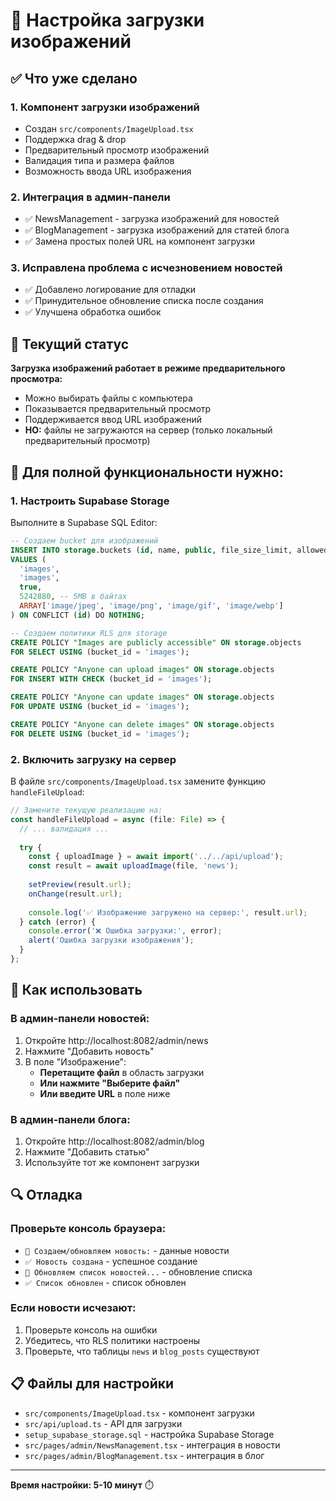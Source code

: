 # 📸 Настройка загрузки изображений

## ✅ Что уже сделано

### 1. **Компонент загрузки изображений**
- Создан `src/components/ImageUpload.tsx`
- Поддержка drag & drop
- Предварительный просмотр изображений
- Валидация типа и размера файлов
- Возможность ввода URL изображения

### 2. **Интеграция в админ-панели**
- ✅ NewsManagement - загрузка изображений для новостей
- ✅ BlogManagement - загрузка изображений для статей блога
- ✅ Замена простых полей URL на компонент загрузки

### 3. **Исправлена проблема с исчезновением новостей**
- ✅ Добавлено логирование для отладки
- ✅ Принудительное обновление списка после создания
- ✅ Улучшена обработка ошибок

## 🔧 Текущий статус

**Загрузка изображений работает в режиме предварительного просмотра:**
- Можно выбирать файлы с компьютера
- Показывается предварительный просмотр
- Поддерживается ввод URL изображений
- **НО:** файлы не загружаются на сервер (только локальный предварительный просмотр)

## 🚀 Для полной функциональности нужно:

### 1. **Настроить Supabase Storage**
Выполните в Supabase SQL Editor:

```sql
-- Создаем bucket для изображений
INSERT INTO storage.buckets (id, name, public, file_size_limit, allowed_mime_types)
VALUES (
  'images',
  'images',
  true,
  5242880, -- 5MB в байтах
  ARRAY['image/jpeg', 'image/png', 'image/gif', 'image/webp']
) ON CONFLICT (id) DO NOTHING;

-- Создаем политики RLS для storage
CREATE POLICY "Images are publicly accessible" ON storage.objects
FOR SELECT USING (bucket_id = 'images');

CREATE POLICY "Anyone can upload images" ON storage.objects
FOR INSERT WITH CHECK (bucket_id = 'images');

CREATE POLICY "Anyone can update images" ON storage.objects
FOR UPDATE USING (bucket_id = 'images');

CREATE POLICY "Anyone can delete images" ON storage.objects
FOR DELETE USING (bucket_id = 'images');
```

### 2. **Включить загрузку на сервер**
В файле `src/components/ImageUpload.tsx` замените функцию `handleFileUpload`:

```typescript
// Замените текущую реализацию на:
const handleFileUpload = async (file: File) => {
  // ... валидация ...
  
  try {
    const { uploadImage } = await import('../../api/upload');
    const result = await uploadImage(file, 'news');
    
    setPreview(result.url);
    onChange(result.url);
    
    console.log('✅ Изображение загружено на сервер:', result.url);
  } catch (error) {
    console.error('❌ Ошибка загрузки:', error);
    alert('Ошибка загрузки изображения');
  }
};
```

## 🎯 Как использовать

### **В админ-панели новостей:**
1. Откройте http://localhost:8082/admin/news
2. Нажмите "Добавить новость"
3. В поле "Изображение":
   - **Перетащите файл** в область загрузки
   - **Или нажмите "Выберите файл"**
   - **Или введите URL** в поле ниже

### **В админ-панели блога:**
1. Откройте http://localhost:8082/admin/blog
2. Нажмите "Добавить статью"
3. Используйте тот же компонент загрузки

## 🔍 Отладка

### **Проверьте консоль браузера:**
- `📝 Создаем/обновляем новость:` - данные новости
- `✅ Новость создана` - успешное создание
- `🔄 Обновляем список новостей...` - обновление списка
- `✅ Список обновлен` - список обновлен

### **Если новости исчезают:**
1. Проверьте консоль на ошибки
2. Убедитесь, что RLS политики настроены
3. Проверьте, что таблицы `news` и `blog_posts` существуют

## 📋 Файлы для настройки

- `src/components/ImageUpload.tsx` - компонент загрузки
- `src/api/upload.ts` - API для загрузки
- `setup_supabase_storage.sql` - настройка Supabase Storage
- `src/pages/admin/NewsManagement.tsx` - интеграция в новости
- `src/pages/admin/BlogManagement.tsx` - интеграция в блог

---
**Время настройки: 5-10 минут** ⏱️
